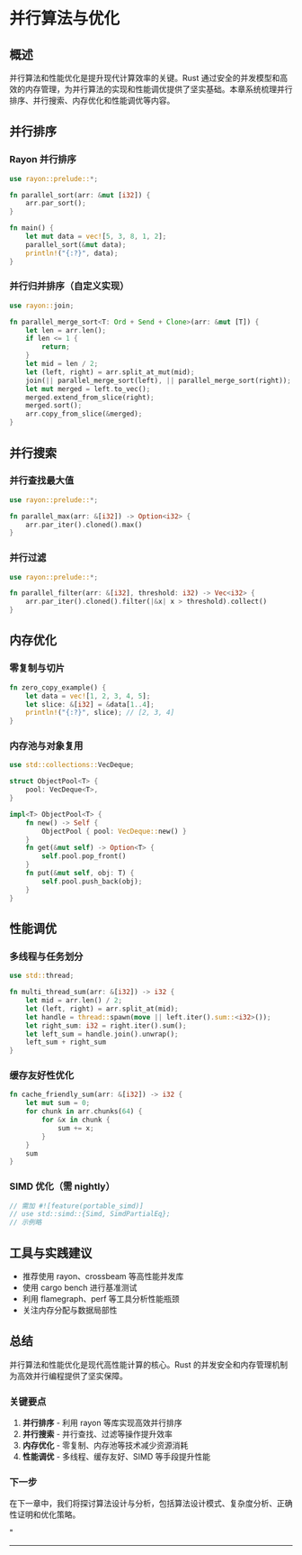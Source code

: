 ﻿# 并行算法与优化

## 概述

并行算法和性能优化是提升现代计算效率的关键。Rust 通过安全的并发模型和高效的内存管理，为并行算法的实现和性能调优提供了坚实基础。本章系统梳理并行排序、并行搜索、内存优化和性能调优等内容。

## 并行排序

### Rayon 并行排序

```rust
use rayon::prelude::*;

fn parallel_sort(arr: &mut [i32]) {
    arr.par_sort();
}

fn main() {
    let mut data = vec![5, 3, 8, 1, 2];
    parallel_sort(&mut data);
    println!("{:?}", data);
}
```

### 并行归并排序（自定义实现）

```rust
use rayon::join;

fn parallel_merge_sort<T: Ord + Send + Clone>(arr: &mut [T]) {
    let len = arr.len();
    if len <= 1 {
        return;
    }
    let mid = len / 2;
    let (left, right) = arr.split_at_mut(mid);
    join(|| parallel_merge_sort(left), || parallel_merge_sort(right));
    let mut merged = left.to_vec();
    merged.extend_from_slice(right);
    merged.sort();
    arr.copy_from_slice(&merged);
}
```

## 并行搜索

### 并行查找最大值

```rust
use rayon::prelude::*;

fn parallel_max(arr: &[i32]) -> Option<i32> {
    arr.par_iter().cloned().max()
}
```

### 并行过滤

```rust
use rayon::prelude::*;

fn parallel_filter(arr: &[i32], threshold: i32) -> Vec<i32> {
    arr.par_iter().cloned().filter(|&x| x > threshold).collect()
}
```

## 内存优化

### 零复制与切片

```rust
fn zero_copy_example() {
    let data = vec![1, 2, 3, 4, 5];
    let slice: &[i32] = &data[1..4];
    println!("{:?}", slice); // [2, 3, 4]
}
```

### 内存池与对象复用

```rust
use std::collections::VecDeque;

struct ObjectPool<T> {
    pool: VecDeque<T>,
}

impl<T> ObjectPool<T> {
    fn new() -> Self {
        ObjectPool { pool: VecDeque::new() }
    }
    fn get(&mut self) -> Option<T> {
        self.pool.pop_front()
    }
    fn put(&mut self, obj: T) {
        self.pool.push_back(obj);
    }
}
```

## 性能调优

### 多线程与任务划分

```rust
use std::thread;

fn multi_thread_sum(arr: &[i32]) -> i32 {
    let mid = arr.len() / 2;
    let (left, right) = arr.split_at(mid);
    let handle = thread::spawn(move || left.iter().sum::<i32>());
    let right_sum: i32 = right.iter().sum();
    let left_sum = handle.join().unwrap();
    left_sum + right_sum
}
```

### 缓存友好性优化

```rust
fn cache_friendly_sum(arr: &[i32]) -> i32 {
    let mut sum = 0;
    for chunk in arr.chunks(64) {
        for &x in chunk {
            sum += x;
        }
    }
    sum
}
```

### SIMD 优化（需 nightly）

```rust
// 需加 #![feature(portable_simd)]
// use std::simd::{Simd, SimdPartialEq};
// 示例略
```

## 工具与实践建议

- 推荐使用 rayon、crossbeam 等高性能并发库
- 使用 cargo bench 进行基准测试
- 利用 flamegraph、perf 等工具分析性能瓶颈
- 关注内存分配与数据局部性

## 总结

并行算法和性能优化是现代高性能计算的核心。Rust 的并发安全和内存管理机制为高效并行编程提供了坚实保障。

### 关键要点

1. **并行排序** - 利用 rayon 等库实现高效并行排序
2. **并行搜索** - 并行查找、过滤等操作提升效率
3. **内存优化** - 零复制、内存池等技术减少资源消耗
4. **性能调优** - 多线程、缓存友好、SIMD 等手段提升性能

### 下一步

在下一章中，我们将探讨算法设计与分析，包括算法设计模式、复杂度分析、正确性证明和优化策略。

"

---
